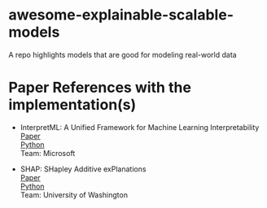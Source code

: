 # awesome-explainable-scalable-models
A repo highlights models that are good for modeling real-world data


# Paper References with the implementation(s)
* InterpretML: A Unified Framework for Machine Learning Interpretability  
[Paper](https://arxiv.org/pdf/1909.09223.pdf)  
[Python](https://github.com/interpretml/interpret)  
Team: Microsoft  

* SHAP: SHapley Additive exPlanations  
[Paper](http://papers.nips.cc/paper/7062-a-unified-approach-to-interpreting-model-predictions.pdf)  
[Python](https://github.com/slundberg/shap)  
Team: University of Washington  
